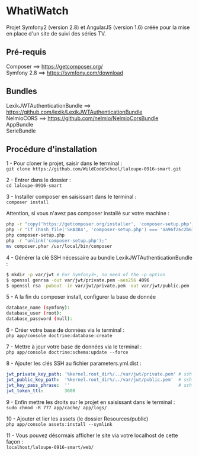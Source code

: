 WhatiWatch
==========
Projet Symfony2 (version 2.8) et AngularJS (version 1.6) créée pour la mise en place d'un site de suivi des séries TV.

## Pré-requis

Composer ==> https://getcomposer.org/  
Symfony 2.8 ==> https://symfony.com/download

## Bundles

LexikJWTAuthenticationBundle ==> https://github.com/lexik/LexikJWTAuthenticationBundle    
NelmioCORS ==> https://github.com/nelmio/NelmioCorsBundle    
AppBundle  
SerieBundle  

## Procédure d'installation  
  
1 - Pour cloner le projet, saisir dans le terminal :  
`git clone https://github.com/WildCodeSchool/laloupe-0916-smart.git`  
  
2 - Entrer dans le dossier :  
`cd laloupe-0916-smart` 

3 - Installer composer en saisissant dans le terminal :  
`composer install`  

Attention, si vous n'avez pas composer installé sur votre machine : 
``` bash
php -r "copy('https://getcomposer.org/installer', 'composer-setup.php');"   
php -r "if (hash_file('SHA384', 'composer-setup.php') === 'aa96f26c2b67226a324c27919f1eb05f21c248b987e6195cad9690d5c1ff713d53020a02ac8c217dbf90a7eacc9d141d') { echo 'Installer verified'; } else { echo 'Installer corrupt'; unlink('composer-setup.php'); } echo PHP_EOL;"    
php composer-setup.php     
php -r "unlink('composer-setup.php');"  
mv composer.phar /usr/local/bin/composer
```

4 - Générer la clé SSH nécessaire au bundle LexikJWTAuthenticationBundle :  
``` bash
$ mkdir -p var/jwt # For Symfony3+, no need of the -p option
$ openssl genrsa -out var/jwt/private.pem -aes256 4096
$ openssl rsa -pubout -in var/jwt/private.pem -out var/jwt/public.pem
```

5 - A la fin du composer install, configurer la base de donnée  
``` bash
database_name (symfony):  
database_user (root):   
database_password (null):
```
  
6 - Créer votre base de données via le terminal :  
`php app/console doctrine:database:create`  
  
7 - Mettre à jour votre base de données via le terminal :  
`php app/console doctrine:schema:update --force`  

8 - Ajouter les clés SSH au fichier parameters.yml.dist :  
``` yaml
jwt_private_key_path: '%kernel.root_dir%/../var/jwt/private.pem' # ssh private key path
jwt_public_key_path:  '%kernel.root_dir%/../var/jwt/public.pem'  # ssh public key path
jwt_key_pass_phrase:  ''                                         # ssh key pass phrase
jwt_token_ttl:        3600
```

9 - Enfin mettre les droits sur le projet en saisissant dans le terminal :  
`sudo chmod -R 777 app/cache/ app/logs/`  

10 - Ajouter et lier les assets (le dossier Resources/public)    
`php app/console assets:install --symlink`   

11 - Vous pouvez désormais afficher le site via votre localhost de cette façon :  
`localhost/laloupe-0916-smart/web/` 
